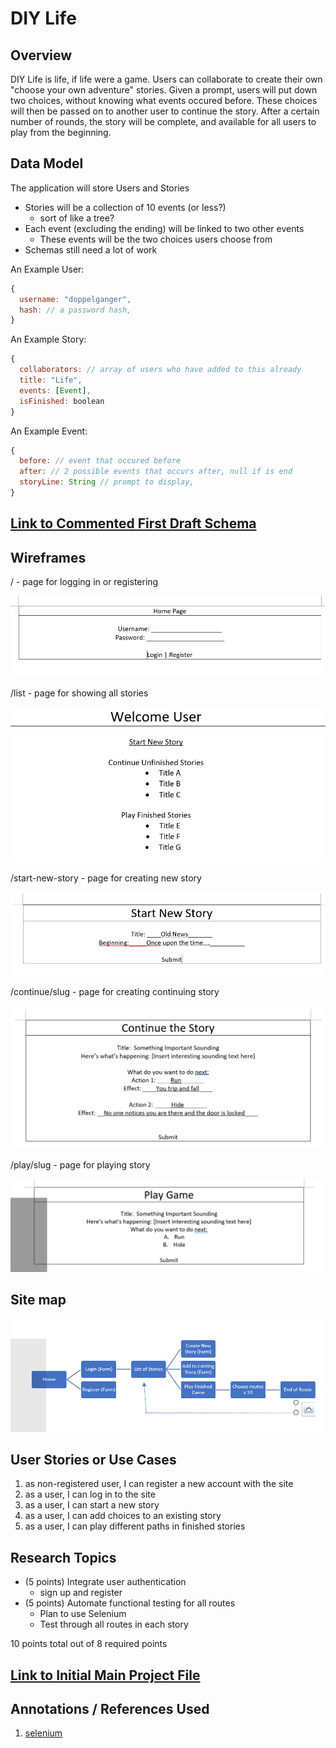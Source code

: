 # DIY Life 

## Overview

DIY Life is life, if life were a game. 
Users can collaborate to create their own "choose your own adventure" stories. Given a prompt, users will put down two choices, without knowing what events occured before. These choices will then be passed on to another user to continue the story.
After a certain number of rounds, the story will be complete, and available for all users to play from the beginning.

## Data Model

The application will store Users and Stories
* Stories will be a collection of 10 events (or less?)
	* sort of like a tree?
* Each event (excluding the ending) will be linked to two other events
	* These events will be the two choices users choose from
* Schemas still need a lot of work

An Example User:

```javascript
{
  username: "doppelganger",
  hash: // a password hash,
}
```

An Example Story:

```javascript
{
  collaborators: // array of users who have added to this already
  title: "Life",
  events: [Event],
  isFinished: boolean
}
```
An Example Event:

```javascript
{
  before: // event that occured before
  after: // 2 possible events that occurs after, null if is end
  storyLine: String // prompt to display,
}
```


## [Link to Commented First Draft Schema](db.js) 


## Wireframes

/ - page for logging in or registering

![home](documentation/home.png)

/list - page for showing all stories

![list](documentation/list-of-stories.png)

/start-new-story - page for creating new story

![start new story](documentation/start-new-story.png)

/continue/slug - page for creating continuing story

![continue](documentation/continue.png)

/play/slug - page for playing story

![play](documentation/play.png)


## Site map

![site map](documentation/site-map.png)


## User Stories or Use Cases

1. as non-registered user, I can register a new account with the site
2. as a user, I can log in to the site
3. as a user, I can start a new story
4. as a user, I can add choices to an existing story
5. as a user, I can play different paths in finished stories

## Research Topics

* (5 points) Integrate user authentication
	* sign up and register
* (5 points) Automate functional testing for all routes
	* Plan to use Selenium
	* Test through all routes in each story

10 points total out of 8 required points

## [Link to Initial Main Project File](app.js) 


## Annotations / References Used
1. [selenium](http://www.seleniumhq.org/docs/)

